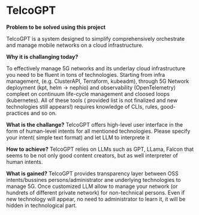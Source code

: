 # TelcoGPT

**Problem to be solved using this project**

TelcoGPT is a system designed to simplify comprehensively orchestrate and manage mobile networks on a cloud infrastructure.

**Why it is challanging today?**

To effectively manage 5G networks and its underlay cloud infrastructure you need to be fluent in tons of technologies. Starting from infra management, (e.g. ClusterAPI, Terraform, kubeadm), through 5G Network deployment (kpt, helm -> nephio) and observability (OpenTelemetry) compleet on continuum life-cycle management and cloosed loops (kubernetes). 
All of these tools ( provided list is not finalized and new technologies still appears!) requires knowledge of CLIs, rules, good-practices and so on.

**What is the challange?**
TelcoGPT offers high-level user interface in the form of human-level intents for all mentioned technologies. Please specify your intent( simple text format) and let LLM to interprete it 

**How to achieve?**
TelcoGPT relies on LLMs such as GPT, LLama, Falcon that seems to be not only good content creators, but as well interpreter of human intents.

**What is gained?**
TelcoGPT provides transparency layer between OSS intents/bussines persons/administrator ane underlying technologies to manage 5G. 
Once customized LLM allow to manage your network (or hundrets of different private network) for non-technical persons.
Even if new technology will appear, no need to administrator to learn it, it will be hidden in technological part.

